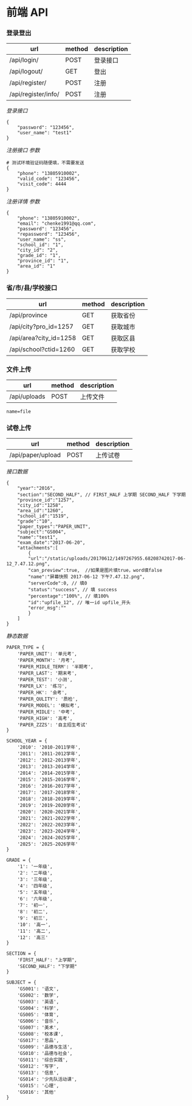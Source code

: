 前端 API
======

### 登录登出

| url | method | description |
| ---- | ----- | ----- |
| /api/login/ | POST | 登录接口 |
| /api/logout/ | GET | 登出 |
| /api/register/ | POST | 注册 |
| /api/register/info/ | POST | 注册 |

*登录接口*

    {
        "password": "123456",
        "user_name": "test1"
    }

*注册接口 参数*

    # 测试环境验证码随便填，不需要发送
    {
        "phone": "13805910002",
        "valid_code": "123456",
        "visit_code": 4444
    }

*注册详情 参数*

    {
        "phone": "13805910002",
        "email": "chenke1991@qq.com",
        "password": "123456",
        "repassword": "123456",
        "user_name": "ss",
        "school_id": "1",
        "city_id": "2",
        "grade_id": "1",
        "province_id": "1",
        "area_id": "1"
    }

### 省/市/县/学校接口

| url | method | description |
| ---- | ----- | ----- |
| /api/province | GET | 获取省份 |
| /api/city?pro_id=1257 | GET | 获取城市 |
| /api/area?city_id=1258 | GET | 获取区县 |
| /api/school?ctid=1260 | GET | 获取学校 |

### 文件上传

| url | method | description |
| ---- | ----- | ----- |
| /api/uploads | POST | 上传文件 |

`name=file`

### 试卷上传

| url | method | description |
| ---- | ----- | ----- |
| /api/paper/upload | POST | 上传试卷 |

*接口数据*

    {
        "year":"2016",
        "section":"SECOND_HALF", // FIRST_HALF 上学期 SECOND_HALF 下学期
        "province_id":"1257",
        "city_id":"1258",
        "area_id":"1260",
        "school_id":"1519",
        "grade":"10",
        "paper_types":"PAPER_UNIT",
        "subject":"GS004",
        "name":"test1",
        "exam_date":"2017-06-20",
        "attachments":[
            {
            "url":"/static/uploads/20170612/1497267955.68208742017-06-12_7.47.12.png",
            "can_preview":true,  //如果是图片填true，word填false
            "name":"屏幕快照 2017-06-12 下午7.47.12.png",
            "serverCode":0, // 填0
            "status":"success", // 填 success
            "percentage":"100%", // 填100%
            "id":"upfile_12", // 唯一id upfile_开头
            "error_msg":""
            }
        ]
    }


*静态数据*

    PAPER_TYPE = {
        'PAPER_UNIT': '单元考',
        'PAPER_MONTH': '月考',
        'PAPER_MIDLE_TERM': '半期考',
        'PAPER_LAST': '期末考',
        'PAPER_TEST': '小测',
        'PAPER_LX': '练习',
        'PAPER_HK': '会考',
        'PAPER_QULITY': '质检',
        'PAPER_MODEL': '模拟考',
        'PAPER_MIDLE': '中考',
        'PAPER_HIGH': '高考',
        'PAPER_ZZZS': '自主招生考试'
    }

    SCHOOL_YEAR = {
        '2010': '2010-2011学年',
        '2011': '2011-2012学年',
        '2012': '2012-2013学年',
        '2013': '2013-2014学年',
        '2014': '2014-2015学年',
        '2015': '2015-2016学年',
        '2016': '2016-2017学年',
        '2017': '2017-2018学年',
        '2018': '2018-2019学年',
        '2019': '2019-2020学年',
        '2020': '2020-2021学年',
        '2021': '2021-2022学年',
        '2022': '2022-2023学年',
        '2023': '2023-2024学年',
        '2024': '2024-2025学年',
        '2025': '2025-2026学年'
    }

    GRADE = {
        '1': '一年级',
        '2': '二年级',
        '3': '三年级',
        '4': '四年级',
        '5': '五年级',
        '6': '六年级',
        '7': '初一',
        '8': '初二',
        '9': '初三',
        '10': '高一',
        '11': '高二',
        '12': '高三'
    }

    SECTION = {
        'FIRST_HALF': "上学期",
        'SECOND_HALF': "下学期"
    }

    SUBJECT = {
        'GS001': '语文',
        'GS002': '数学',
        'GS003': '英语',
        'GS004': '科学',
        'GS005': '体育',
        'GS006': '音乐',
        'GS007': '美术',
        'GS008': '校本课',
        'GS017': '思品',
        'GS009': '品德与生活',
        'GS010': '品德与社会',
        'GS011': '综合实践',
        'GS012': '写字',
        'GS013': '信息',
        'GS014': '少先队活动课',
        'GS015': '心理',
        'GS016': '其他'
    }